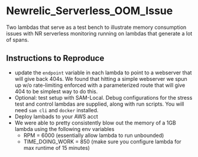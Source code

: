 # Newrelic_Serverless_OOM_Issue
Two lambdas that serve as a test bench to illustrate memory consumption issues with NR serverless monitoring running on lambdas that generate a lot of spans.

## Instructions to Reproduce
* update the `endpoint` variable in each lambda to point to a webserver that will give back 404s. We found that hitting a simple webserver we spun up w/o rate-limiting enforced with a parameterized route that will give 404 to be simplest way to do this.
* Optional: test setup with SAM-Local. Debug configurations for the stress test and control lambdas are supplied, along with run scripts. You will need `sam cli` and `docker` installed.
* Deploy lambads to your AWS acct
* We were able to pretty consistently blow out the memory of a 1GB lambda using the following env variables
    - RPM = 6000 (essentially allow lambda to run unbounded)
    - TIME_DOING_WORK = 850 (make sure you configure lambda for max runtime of 15 minutes)

